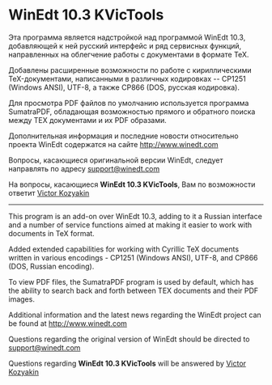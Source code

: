 # **WinEdt 10.3 KVicTools** 

Эта программа является надстройкой над программой WinEdt 10.3, добавляющей к ней русский интерфейс и ряд сервисных функций, направленных на облегчение работы с документами в формате TeX.

Добавлены расширенные возможности по работе с кириллическими TeX-документами, написанными в различных кодировках -- CP1251 (Windows ANSI), UTF-8, а также CP866 (DOS, русская кодировка).

Для просмотра PDF файлов по умолчанию используется программа SumatraPDF, обладающая возможностью прямого и обратного поиска между TEX документами и их PDF образами.

Дополнительная информация и последние новости относительно проекта WinEdt содержатся на сайте <http://www.winedt.com>

Вопросы, касающиеся оригинальной версии WinEdt, следует направлять по адресу <support@winedt.com>

На вопросы, касающиеся **WinEdt 10.3 KVicTools**, Вам по возможности ответит [Victor Kozyakin](mailto:kozyakin@iitp.ru)

---

This program is an add-on over WinEdt 10.3, adding to it a Russian interface and a number of service functions aimed at making it easier to work with documents in TeX format. 

Added extended capabilities for working with Cyrillic TeX documents written in various encodings - CP1251 (Windows ANSI), UTF-8, and CP866 (DOS, Russian encoding). 

To view PDF files, the SumatraPDF program is used by default, which has the ability to search back and forth between TEX documents and their PDF images. 

Additional information and the latest news regarding the WinEdt project can be found at <http://www.winedt.com> 

Questions regarding the original version of WinEdt should be directed to <support@winedt.com> 

Questions regarding **WinEdt 10.3 KVicTools** will be answered by [Victor Kozyakin](mailto:kozyakin@iitp.ru)